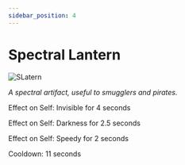 ```yaml
---
sidebar_position: 4
---
```


# Spectral Lantern

![SLatern](https://vwiki.valorserver.com/api/item/picture/spectral%20lantern)

<i>A spectral artifact, useful to smugglers and pirates.</i>

Effect on Self: Invisible for 4 seconds

Effect on Self: Darkness for 2.5 seconds

Effect on Self: Speedy for 2 seconds

Cooldown: 11 seconds

